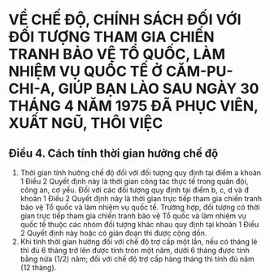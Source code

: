 # VỀ CHẾ ĐỘ, CHÍNH SÁCH ĐỐI VỚI ĐỐI TƯỢNG THAM GIA CHIẾN TRANH BẢO VỆ TỔ QUỐC, LÀM NHIỆM VỤ QUỐC TẾ Ở CĂM-PU-CHI-A, GIÚP BẠN LÀO SAU NGÀY 30 THÁNG 4 NĂM 1975 ĐÃ PHỤC VIÊN, XUẤT NGŨ, THÔI VIỆC

## Điều 4. Cách tính thời gian hưởng chế độ  
1. Thời gian tính hưởng chế độ đối với đối tượng quy định tại điểm a khoản 1 Điều 2 Quyết định này là thời gian công tác thực tế trong quân đội, công an, cơ yếu. Đối với các đối tượng quy định tại điểm b, c, d và đ khoản 1 Điều 2 Quyết định này là thời gian trực tiếp tham gia chiến tranh bảo vệ Tổ quốc và làm nhiệm vụ quốc tế. Trường hợp, đối tượng có thời gian trực tiếp tham gia chiến tranh bảo vệ Tổ quốc và làm nhiệm vụ quốc tế thuộc các nhóm đối tượng khác nhau quy định tại khoản 1 Điều 2 Quyết định này hoặc có gián đoạn thì được cộng dồn.  
2. Khi tính thời gian hưởng đối với chế độ trợ cấp một lần, nếu có tháng lẻ thì đủ 6 tháng trở lên được tính tròn một năm, dưới 6 tháng được tính bằng nửa (1/2) năm; đối với chế độ trợ cấp hàng tháng thì tính đủ năm (12 tháng).